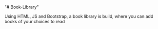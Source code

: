 "# Book-Library" 

Using HTML, JS and Bootstrap, a book library is build, where you can add books of your choices to read
